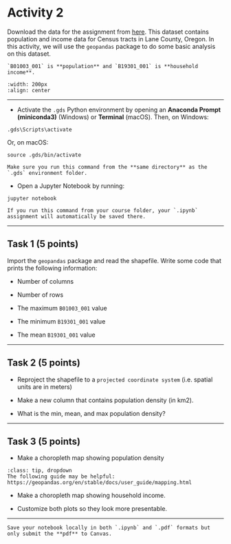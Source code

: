 # Activity 2

Download the data for the assignment from [here](https://www.dropbox.com/scl/fo/otgc923zyn2o8go10486e/h?rlkey=jmzcte1fddpic85a78eju6tfx&dl=0). This dataset contains population and income data for Census tracts in Lane County, Oregon. In this activity, we will use the `geopandas` package to do some basic analysis on this dataset. 

```{note}
`B01003_001` is **population** and `B19301_001` is **household income**. 
```

```{image} images/lane-county.png
:width: 200px
:align: center
```
*****************************

* Activate the `.gds` Python environment by opening an **Anaconda Prompt (miniconda3)** (Windows) or **Terminal** (macOS). Then, on Windows:

```
.gds\Scripts\activate
```

Or, on macOS:

```
source .gds/bin/activate
```

```{note}
Make sure you run this command from the **same directory** as the `.gds` environment folder.
```

* Open a Jupyter Notebook by running:

```
jupyter notebook
```

```{tip}
If you run this command from your course folder, your `.ipynb` assignment will automatically be saved there.
```


*****************************

## Task 1 (5 points)

Import the `geopandas` package and read the shapefile. Write some code that prints the following information:

* Number of columns

* Number of rows

* The maximum `B01003_001` value

* The minimum `B19301_001` value

* The mean `B19301_001` value

*****************************

## Task 2 (5 points)

* Reproject the shapefile to a `projected coordinate system` (i.e. spatial units are in meters)

* Make a new column that contains population density (in km2).

* What is the min, mean, and max population density?

*****************************

## Task 3 (5 points)

* Make a choropleth map showing population density

```{admonition} Click to reveal hint
:class: tip, dropdown
The following guide may be helpful: https://geopandas.org/en/stable/docs/user_guide/mapping.html
```

* Make a choropleth map showing household income.

* Customize both plots so they look more presentable.

*****************************

```{important}
Save your notebook locally in both `.ipynb` and `.pdf` formats but only submit the **pdf** to Canvas.
```











